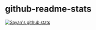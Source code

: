 # github-readme-stats

[![Sayan's github stats](https://github-readme-stats.vercel.app/api?username=sayanpr8175)](https://github.com/sayanpr8175/github-readme-stats)
